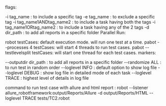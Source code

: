 flags:

-i tag_name : to include a specific tag
-e tag_name : to exclude a specific tag
-i tag_name1ANDtag_name2 : to include a task having both the tags
-i tag_name1ORtag_name2 : to include a task having any of the 2 tags
-d dir_path : to add all reports in a specific folder
Parallel Run:

robot testCases: default execution mode. will run one test at a time.
pabot --processes 4 testCases: will start 4 threads to run test cases.
pabot --testlevelsplit testCases: will start one thread for each test cases.
markers:

--outputdir dir_path : to add all reports in a specific folder
--randomize ALL : to run test in random order
--loglevel INFO : default option to show log file
--loglevel DEBUG : show log file in detailed mode of each task
--loglevel TRACE : highest level of details in log file


command to run test case with allure and html report : robot --listener allure_robotframework:output/Reports/Allure -d output/Reports/HTML --loglevel TRACE tests/TC2.robot
